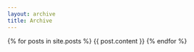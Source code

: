 ```yaml
---
layout: archive
title: Archive
---
```


{% for posts in site.posts %}
    {{ post.content }}
{% endfor %}